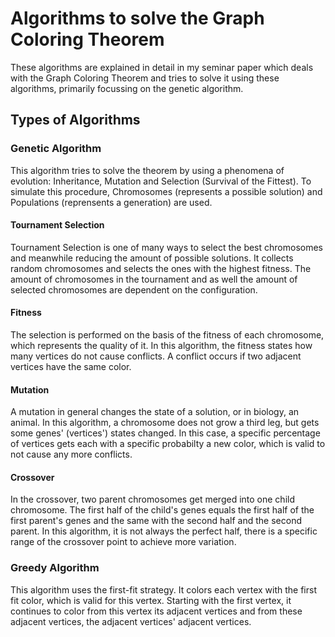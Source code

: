 # Algorithms to solve the Graph Coloring Theorem
These algorithms are explained in detail in my seminar paper which deals with the Graph Coloring Theorem and tries to solve it
using these algorithms, primarily focussing on the genetic algorithm.
## Types of Algorithms
### Genetic Algorithm
This algorithm tries to solve the theorem by using a phenomena of evolution: Inheritance, Mutation and Selection (Survival of the Fittest).
To simulate this procedure, Chromosomes (represents a possible solution) and Populations (reprensents a generation) are used.
#### Tournament Selection
Tournament Selection is one of many ways to select the best chromosomes and meanwhile reducing the amount of possible solutions.
It collects random chromosomes and selects the ones with the highest fitness.
The amount of chromosomes in the tournament and as well the amount of selected chromosomes are dependent on the configuration.
#### Fitness
The selection is performed on the basis of the fitness of each chromosome, which represents the quality of it.
In this algorithm, the fitness states how many vertices do not cause conflicts. A conflict occurs if two adjacent vertices have the same color.
#### Mutation
A mutation in general changes the state of a solution, or in biology, an animal. In this algorithm, a chromosome does not grow a third leg,
but gets some genes' (vertices') states changed.
In this case, a specific percentage of vertices gets each with a specific probabilty a new color, which is valid to not cause any more conflicts.
#### Crossover
In the crossover, two parent chromosomes get merged into one child chromosome. The first half of the child's genes equals the
first half of the first parent's genes and the same with the second half and the second parent. In this algorithm, it is not always the
perfect half, there is a specific range of the crossover point to achieve more variation.
### Greedy Algorithm
This algorithm uses the first-fit strategy. It colors each vertex with the first fit color, which is valid for this vertex.
Starting with the first vertex, it continues to color from this vertex its adjacent vertices and from these adjacent vertices,
the adjacent vertices' adjacent vertices.
